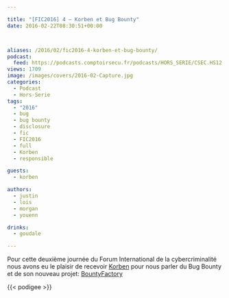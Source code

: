 ```yaml
---

title: "[FIC2016] 4 – Korben et Bug Bounty"
date: 2016-02-22T08:30:51+00:00



aliases: /2016/02/fic2016-4-korben-et-bug-bounty/
podcast:
  feed: https://podcasts.comptoirsecu.fr/podcasts/HORS_SERIE/CSEC.HS12.2016-01-26.FIC2016.Korben.mp3
views: 1709
image: /images/covers/2016-02-Capture.jpg
categories:
  - Podcast
  - Hors-Serie
tags:
  - "2016"
  - bug
  - bug bounty
  - disclosure
  - fic
  - FIC2016
  - full
  - Korben
  - responsible

guests:
  - korben

authors:
  - justin
  - lois
  - morgan
  - youenn

drinks:
  - goudale

---
```


Pour cette deuxième journée du Forum International de la cybercriminalité nous avons eu le plaisir de recevoir [Korben](http://www.korben.info) pour nous parler du Bug Bounty et de son nouveau projet: [BountyFactory](https://bountyfactory.io/)

{{< podigee >}}

